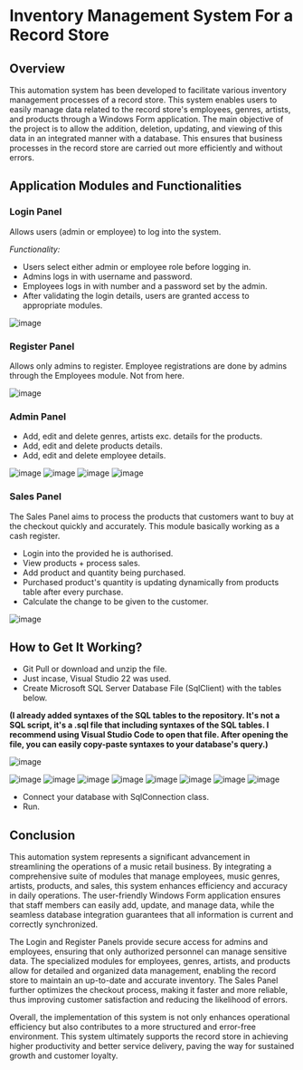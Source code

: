 # Inventory Management System For a Record Store
## Overview
This automation system has been developed to facilitate various inventory management processes of a record store. This system enables users to easily manage data related to the record store's employees, genres, artists, and products through a Windows Form application. The main objective of the project is to allow the addition, deletion, updating, and viewing of this data in an integrated manner with a database. This ensures that business processes in the record store are carried out more efficiently and without errors.

## Application Modules and Functionalities
### Login Panel
Allows users (admin or employee) to log into the system.

_Functionality:_
- Users select either admin or employee role before logging in.
- Admins logs in with username and password.
- Employees logs in with number and a password set by the admin.
- After validating the login details, users are granted access to appropriate modules.

![image](https://github.com/sabvillainy/record-store-management-system/assets/163596339/d621ee8d-87c6-4d4e-861c-57638d60c10f)


### Register Panel
Allows only admins to register. Employee registrations are done by admins through the Employees module. Not from here.

![image](https://github.com/sabvillainy/record-store-management-system/assets/163596339/dba0a924-ac5e-4c16-91db-612db04933ca)


### Admin Panel
- Add, edit and delete genres, artists exc. details for the products.
- Add, edit and delete products details.
- Add, edit and delete employee details.

![image](https://github.com/sabvillainy/record-store-management-system/assets/163596339/04a06d3e-b511-4bbb-ba5f-5c8883446415)
![image](https://github.com/sabvillainy/record-store-management-system/assets/163596339/1ef29007-2713-484d-923e-a7ab59b9c3d5)
![image](https://github.com/sabvillainy/record-store-management-system/assets/163596339/7c5d8193-9c1c-41a7-a94b-092eefc648db)
![image](https://github.com/sabvillainy/record-store-management-system/assets/163596339/afbe6ab4-fd9a-4ce0-aa49-9f5350a0b736)




### Sales Panel
The Sales Panel aims to process the products that customers want to buy at the checkout quickly and accurately. This module basically working as a cash register.

- Login into the provided he is authorised.
- View products + process sales.
- Add product and quantity being purchased.
- Purchased product's quantity is updating dynamically from products table after every purchase.
- Calculate the change to be given to the customer.

![image](https://github.com/sabvillainy/record-store-management-system/assets/163596339/d306ba6a-e093-4839-a1ef-7ef88ee58b54)

## How to Get It Working?
- Git Pull or download and unzip the file.
- Just incase, Visual Studio 22 was used.
- Create Microsoft SQL Server Database File (SqlClient) with the tables below.

**(I already added syntaxes of the SQL tables to the repository. It's not a SQL script, it's a .sql file that including syntaxes of the SQL tables. I recommend using Visual Studio Code to open that file. After opening the file, you can easily copy-paste syntaxes to your database's query.)**

![image](https://github.com/sabvillainy/record-store-management-system/assets/163596339/907cdcb5-2939-4a95-99b8-ca0840b5bfac)

![image](https://github.com/sabvillainy/record-store-management-system/assets/163596339/fbc6bac6-571f-49bb-ac38-fb0b4d96a72a)
![image](https://github.com/sabvillainy/record-store-management-system/assets/163596339/23240fda-173b-4e90-b8c2-1555ae38adc7)
![image](https://github.com/sabvillainy/record-store-management-system/assets/163596339/241a6b6b-aef3-4480-b881-4c8e079ee0f0)
![image](https://github.com/sabvillainy/record-store-management-system/assets/163596339/8a187613-df4c-45aa-b740-610cc3c606f2)
![image](https://github.com/sabvillainy/record-store-management-system/assets/163596339/dbfa3930-1402-47c2-b9af-6dac2e48b395)
![image](https://github.com/sabvillainy/record-store-management-system/assets/163596339/93e10e1c-49c2-4b03-b71a-aa6df7418c36)
![image](https://github.com/sabvillainy/record-store-management-system/assets/163596339/9cea8e38-9006-4b92-be50-5ac2e522385c)
![image](https://github.com/sabvillainy/record-store-management-system/assets/163596339/b94a4873-e27c-432e-a5de-937593afb50c)


- Connect your database with SqlConnection class.
- Run.

## Conclusion
This automation system represents a significant advancement in streamlining the operations of a music retail business. By integrating a comprehensive suite of modules that manage employees, music genres, artists, products, and sales, this system enhances efficiency and accuracy in daily operations. The user-friendly Windows Form application ensures that staff members can easily add, update, and manage data, while the seamless database integration guarantees that all information is current and correctly synchronized.

The Login and Register Panels provide secure access for admins and employees, ensuring that only authorized personnel can manage sensitive data. The specialized modules for employees, genres, artists, and products allow for detailed and organized data management, enabling the record store to maintain an up-to-date and accurate inventory. The Sales Panel further optimizes the checkout process, making it faster and more reliable, thus improving customer satisfaction and reducing the likelihood of errors.

Overall, the implementation of this system is not only enhances operational efficiency but also contributes to a more structured and error-free environment. This system ultimately supports the record store in achieving higher productivity and better service delivery, paving the way for sustained growth and customer loyalty.
